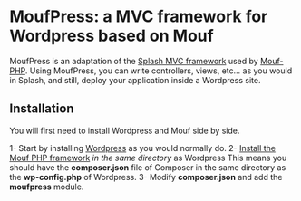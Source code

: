 MoufPress: a MVC framework for Wordpress based on Mouf
======================================================

MoufPress is an adaptation of the [Splash MVC framework](http://mouf-php.com/packages/mouf/mvc.splash/index.md) 
used by [Mouf-PHP](http://mouf-php.com).
Using MoufPress, you can write controllers, views, etc... as you would in Splash, and still, deploy your application
inside a Wordpress site.

Installation
------------

You will first need to install Wordpress and Mouf side by side.

1- Start by installing [Wordpress](http://wordpress.org/) as you would normally do.
2- [Install the Mouf PHP framework](http://mouf-php.com/packages/mouf/mouf/doc/installing_mouf.md) _in the same directory_ as Wordpress
   This means you should have the **composer.json** file of Composer in the same directory as the **wp-config.php** of Wordpress.
3- Modify **composer.json** and add the **moufpress** module.